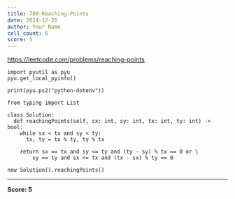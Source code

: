 ```yaml
---
title: 780-Reaching-Points
date: 2024-12-26
author: Your Name
cell_count: 6
score: 5
---
```


https://leetcode.com/problems/reaching-points


```
import pyutil as pyu
pyu.get_local_pyinfo()
```


```
print(pyu.ps2("python-dotenv"))
```


```
from typing import List
```


```
class Solution:
  def reachingPoints(self, sx: int, sy: int, tx: int, ty: int) -> bool:
    while sx < tx and sy < ty:
      tx, ty = tx % ty, ty % tx

    return sx == tx and sy <= ty and (ty - sy) % tx == 0 or \
        sy == ty and sx <= tx and (tx - sx) % ty == 0
```


```
new Solution().reachingPoints()
```


---
**Score: 5**